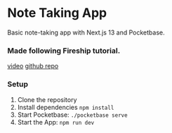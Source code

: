 # Note Taking App

Basic note-taking app with Next.js 13 and Pocketbase. 

### Made following Fireship tutorial.
[video](https://www.youtube.com/watch?v=__mSgDEOyv8&t=231s&ab_channel=BeyondFireship)
[github repo](https://github.com/fireship-io/next13-pocketbase-demo)

### Setup

1. Clone the repository
2. Install dependencies `npm install`
3. Start Pocketbase: `./pocketbase serve`
4. Start the App: `npm run dev`
